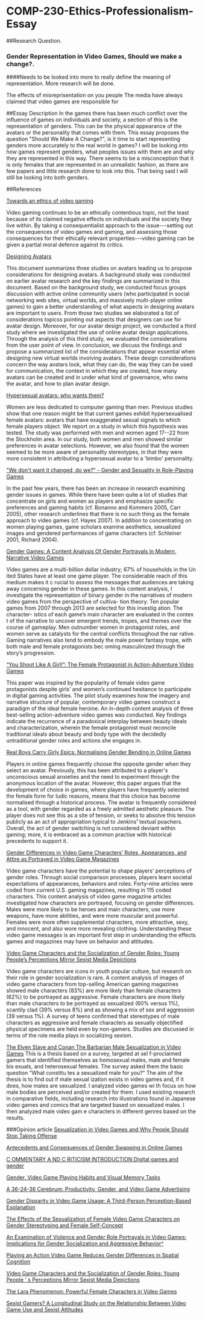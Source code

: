 # COMP-230-Ethics-Professionalism-Essay


##Research Question.



### Gender Representation in Video Games, Should we make a change?.
####Needs to be looked into more to really define the meaning of representation. More research will be done.


The effects of misreprisentation on you people
The media have always claimed that video games are responsible for 

##Essay Description
In the games there has been much conflict over the influence of games on individuals and society, a section of this is the representation of genders. This can be the physical appearance of the avatars or the personality that comes with them. This essay proposes the question "Should We Make A Change?", is it time to start representing genders more accurately to the real world in games? I will be looking into how games represent genders, what peoples issues with them are and why they are represented in this way. There seems to be a misconception that it is only females that are represented in an unrealistic fashion, as there are few papers and little research done to look into this. That being said I will still be looking into both genders.


##References
 
[
Towards an ethics of video gaming
](https://dl.acm.org.ezproxy.falmouth.ac.uk/citation.cfm?id=1328204&CFID=671240463&CFTOKEN=83460395)


Video gaming continues to be an ethically contentious topic, not the least because of its claimed negative effects on individuals and the society they live within. By taking a consequentialist approach to the issue---setting out the consequences of video games and gaming, and assessing those consequences for their ethically relevant properties---video gaming can be given a partial moral defence against its critics.

[Designing Avatars](https://dl.acm.org.ezproxy.falmouth.ac.uk/citation.cfm?id=1413679&CFID=671240463&CFTOKEN=83460395)


This document summarizes three studies on avatars leading us to propose considerations for designing avatars. A background study was conducted on earlier avatar research and the key findings are summarized in this document. Based on the background study, we conducted focus groups discussion with active online community users (who participated in social networking web sites, virtual worlds, and massively multi-player online games) to gain a better understanding of what aspects in designing avatars are important to users. From those two studies we elaborated a list of considerations topicss pointing out aspects that designers can use for avatar design. Moreover, for our avatar design project, we conducted a third study where we investigated the use of online avatar design applications. Through the analysis of this third study, we evaluated the considerations from the user point of view. In conclusion, we discuss the findings and propose a summarized list of the considerations that appear essential when designing new virtual worlds involving avatars. These design considerations concern the way avatars look, what they can do, the way they can be used for communication, the context in which they are created, how many avatars can be created and in under what kind of governance, who owns the avatar, and how to plan avatar design.

[
Hypersexual avatars: who wants them?
](http://dl.acm.org.ezproxy.falmouth.ac.uk/citation.cfm?id=1178516)

Women are less dedicated to computer gaming than men. Previous studies show that one reason might be that current games exhibit hypersexualised female avatars: avatars that have exaggerated sexual signals to which female players object. We report on a study in which this hypothesis was tested. The study was performed with men and women aged 17--22 from the Stockholm area. In our study, both women and men showed similar preferences in avatar selections. However, we also found that the women seemed to be more aware of personality stereotypes, in that they were more consistent in attributing a hypersexual avatar to a 'bimbo' personality.

["We don't want it changed, do we?" - Gender and Sexuality in Role-Playing Games](http://www.eludamos.org/index.php/eludamos/article/viewArticle/vol2no2-7/87)

In the past few years, there has been an increase in research examining gender issues in games. While there have been quite a lot of studies that concentrate on girls and women as players and emphasize specific preferences and gaming habits (cf. Bonanno and Kommers 2005, Carr 2005), other research underlines that there is no such thing as the female approach to video games (cf. Hayes 2007). In addition to concentrating on women playing games, game scholars examine aesthetics, sexualized images and gendered performances of game characters (cf. Schleiner 2001, Richard 2004).

[Gender Games: A Content Analysis Of Gender Portrayals In Modern, Narrative Video Games](http://scholarworks.gsu.edu/cgi/viewcontent.cgi?article=1052&context=sociology_theses)

Video games are a multi-billion dollar industry; 67% of households in the Un
ited States have at 
least one game player. The considerable reach of this medium makes it c
rucial to assess the messages that 
audiences are taking away concerning gender in these games. In this content
 analysis, I investigate the 
representation of binary gender in the narratives of modern video games from the
 perspective of cultiva-
tion theory. Ten popular games from 2007 through 2013 are selected for this investig
ation. The character-
istics of each game’s main character are evaluated in the contex
t of the narrative to uncover emergent 
trends, tropes, and themes over the course of gameplay. Men outnumber women in 
protagonist roles, and 
women serve as catalysts for the central conflicts throughout the nar
rative. Gaming narratives also tend to 
embody the male power fantasy trope, with both male and female protagonists bec
oming masculinized 
through the story’s progression. 

[“You Shoot Like A Girl!”:
The Female Protagonist in
Action-Adventure Video Games](https://pdfs.semanticscholar.org/3530/a20409162a4cfcaf689414e4f1c30ab5e516.pdf)

This  paper  was  inspired  by  the  popularity  of  female  video  game protagonists   despite girls’   and   women’s   continued  hesitance   to participate  in  digital  gaming  activities.  The  pilot  study  examines  how the  imagery  and  narrative  structure  of  popular,  contemporary  video games construct  a  paradigm  of  the  ideal  female  heroine.  An  in-depth content analysis of three best-selling  action-adventure  video games  was  conducted. Key  findings  indicate   the  recurrence  of  a  paradoxical interplay  between  beauty  ideals  and  characterization,  wherein  the female  protagonist  must  reconcile  traditional  ideals  about  beauty  and body  type  with  the  decidedly  untraditional  gender  roles  and  actions she engages in.

[Real Boys Carry Girly Epics: Normalising Gender Bending in Online Games](http://www.eludamos.org/index.php/eludamos/article/viewArticle/vol2no1-5)

Players in online games frequently choose the opposite gender when they select an avatar. Previously, this has been attributed to a player's unconscious sexual anxieties and the need to experiment through the anonymous location of the avatar. However, this paper argues that the development of choice in games, where players have frequently selected the female form for ludic reasons, means that this choice has become normalised through a historical process. The avatar is frequently considered as a tool, with gender regarded as a freely admitted aesthetic pleasure. The player does not see this as a site of tension, or seeks to absolve this tension publicly as an act of appropriation typical to Jenkins¹ textual poachers.
Overall, the act of gender switching is not considered deviant within gaming; more, it is embraced as a common practise with historical precedents to support it.

[Gender Differences in Video Game Characters’ Roles, Appearances, and Attire as Portrayed in Video Game Magazines](http://link.springer.com/article/10.1007/s11199-007-9307-0)

Video game characters have the potential to shape players’ perceptions of gender roles. Through social comparison processes, players learn societal expectations of appearances, behaviors and roles. Forty-nine articles were coded from current U.S. gaming magazines, resulting in 115 coded characters. This content analysis of video game magazine articles investigated how characters are portrayed, focusing on gender differences. Males were more likely to be heroes and main characters, use more weapons, have more abilities, and were more muscular and powerful. Females were more often supplemental characters, more attractive, sexy, and innocent, and also wore more revealing clothing. Understanding these video game messages is an important first step in understanding the effects games and magazines may have on behavior and attitudes.

[Video Game Characters and the Socialization of Gender Roles: Young People’s Perceptions Mirror Sexist Media Depictions](http://link.springer.com/article/10.1007/s11199-007-9278-1)

Video game characters are icons in youth popular culture, but research on their role in gender socialization is rare. A content analysis of images of video game characters from top-selling American gaming magazines showed male characters (83%) are more likely than female characters (62%) to be portrayed as aggressive. Female characters are more likely than male characters to be portrayed as sexualized (60% versus 1%), scantily clad (39% versus 8%) and as showing a mix of sex and aggression (39 versus 1%). A survey of teens confirmed that stereotypes of male characters as aggressive and female characters as sexually objectified physical specimens are held even by non-gamers. Studies are discussed in terms of the role media plays in socializing sexism.

[The Elven Slave and Conan The Barbarian 
Male Sexualization in Video Games](http://www.malinlovenberg.com/wp-content/uploads/Male-Sexualization-in-Video-Games-11th-march-2013.pdf)
This is a thesis based on a survey, targeted at sel
f-proclaimed gamers that identified 
themselves as homosexual males, male and female bis
exuals, and heterosexual females. The 
survey asked them the basic question “What constitu
tes a sexualized male for you?” 
The aim of the thesis is to find out if male sexual
ization exists in video games and, if it does, 
how males are sexualized. I analyzed video games wi
th focus on how male bodies are 
perceived and/or created for them. I used existing 
research in comparative fields, including 
research into illustrations found in Japanese video
 games and comics that are targeted based 
on sexualized males. I then analyzed male video gam
e characters in different genres based on 
the results. 

###Opinion article
[ Sexualization in Video Games and Why People Should Stop Taking Offense ](http://gamingrespawn.com/featured/7261/sexualization-video-games-and-why-people-should-stop-taking-offense/)

[
Antecedents and Consequences of Gender
Swapping in Online Games
](http://web.a.ebscohost.com.ezproxy.falmouth.ac.uk/ehost/pdfviewer/pdfviewer?sid=4cc6e9e6-0f65-4221-8d39-e95630a0d43f%40sessionmgr4009&vid=1&hid=4001)

[C
OMMENTARY
A
ND
C
RITICISM
INTRODUCTION
Digital games and gender](http://web.a.ebscohost.com.ezproxy.falmouth.ac.uk/ehost/pdfviewer/pdfviewer?sid=05993bc6-e6f2-46fe-8a7d-b7ede8df7943%40sessionmgr4006&vid=1&hid=4001)

[Gender, Video Game Playing Habits and Visual
Memory Tasks](http://web.b.ebscohost.com.ezproxy.falmouth.ac.uk/ehost/pdfviewer/pdfviewer?vid=1&sid=65acfe4c-a01b-43a5-8837-9c34d0a977a5%40sessionmgr1)

[A 36-24-36 Cerebrum: Productivity,
Gender, and Video Game Advertising](http://web.b.ebscohost.com.ezproxy.falmouth.ac.uk/ehost/pdfviewer/pdfviewer?vid=1&sid=c246da37-a61b-4915-8da4-c59777f1a015%40sessionmgr1)

[Gender Disparity in Video Game Usage:
A Third-Person Perception-Based Explanation](http://web.a.ebscohost.com.ezproxy.falmouth.ac.uk/ehost/pdfviewer/pdfviewer?sid=b897af25-1d2f-43ee-96b4-2ca5bdf16293%40sessionmgr4010&vid=1&hid=4001)

[The Effects of the Sexualization of Female Video
Game Characters on Gender Stereotyping
and Female Self-Concept](http://web.a.ebscohost.com.ezproxy.falmouth.ac.uk/ehost/pdfviewer/pdfviewer?sid=3fd04842-6587-4440-9caa-271124b4ff05%40sessionmgr4006&vid=1&hid=4001)

[An  Examination  of  Violence  and  Gender  Role
Portrayals  in  Video  Games:  Implications  for
Gender  Socialization  and  Aggressive  Behavior^](http://web.a.ebscohost.com.ezproxy.falmouth.ac.uk/ehost/pdfviewer/pdfviewer?sid=bdca221e-4933-463d-9198-43540e7ea13a%40sessionmgr4006&vid=1&hid=4001)

[Playing an Action Video Game
Reduces Gender Differences in
Spatial Cognition](http://web.a.ebscohost.com.ezproxy.falmouth.ac.uk/ehost/pdfviewer/pdfviewer?sid=93c6a07a-5bc2-4a7a-ba39-795599b75795%40sessionmgr4007&vid=1&hid=4001)

[Video Game Characters and the Socialization of Gender
Roles: Young People
’
s Perceptions Mirror Sexist Media
Depictions](http://web.b.ebscohost.com.ezproxy.falmouth.ac.uk/ehost/pdfviewer/pdfviewer?vid=1&sid=c0569c94-f6cd-4a43-9170-3bfe0f13573f%40sessionmgr1)

[The Lara Phenomenon: Powerful Female Characters
in Video Games](http://web.a.ebscohost.com.ezproxy.falmouth.ac.uk/ehost/pdfviewer/pdfviewer?sid=74a6174e-1d00-493b-ac08-3f4daa64952d%40sessionmgr4010&vid=1&hid=4001)

[Sexist Gamers?
A Longitudinal Study on the Relationship
Between Video Game Use and Sexist Attitudes](http://web.a.ebscohost.com.ezproxy.falmouth.ac.uk/ehost/pdfviewer/pdfviewer?sid=9df57521-a939-4c7f-a86a-25d4aed9581f%40sessionmgr4008&vid=1&hid=4001)
